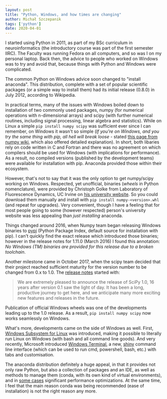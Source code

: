 ```yaml
---
layout: post
title: "Python, Windows, and how times are changing"
author: Michał Szczepanik
tags: ['python']
date: 2020-04-01
---
```


I started using Python in 2011, as part of my BSc curriculum in neuroinformatics (the introductory course was part of the first semester IIRC). The Faculty was running Fedora on all computers, and so was I on my personal laptop. Back then, the advice to people who worked on Windows was to try and avoid that, because things with Python and Windows were complicated.

The common Python on Windows advice soon changed to "install anaconda". This distribution, complete with a set of popular scientific packages (or a simple way to install them) had its initial release (0.8.0) in July 2012, according to Wikipedia.

In practical terms, many of the issues with Windows boiled down to installation of two commonly used packages, numpy (for numerical operations with n-dimensional arrays) and scipy (with further numerical routines, including signal processing, linear algebra and statistics). While on Linux a simple `pip install numpy scipy` was sufficient ever since I can remember, on Windows it wasn't so simple (_If you're on Windows, and you try the same thing with pip, all hell will break loose_ - stated [this page from numpy wiki](https://github.com/numpy/numpy/wiki/Whats-with-Windows-builds), which also offered detailed explanation). In short, both libaries rely on code written in C and Fortran and there was no agreement on which compilers should be used for Windows (with implications for performance). As a result, no compiled versions (published by the development teams) were available for installation with pip. Anaconda provided those within their ecosystem.

However, that's not to say that it was the only option to get numpy/scipy working on Windows. Respected, yet unofficial, binaries (_wheels_ in Python nomenclature), were provided by Christoph Golke from Laboratory of Fluorescence Dynamics, UC Irvine on [his university website](https://www.lfd.uci.edu/~gohlke/pythonlibs/). So you could download them manually and install with `pip install numpy-<version>.whl` (and repeat for upgrades). Very convenient, though I have a feeling that for most people going to some (however respected) person's university website was less appealing than _just installing_ anaconda.

Things changed around 2016, when Numpy team began releasing Windows binaries to [pypi](https://pypi.org/) (Python Package Index, default source for installation with pip). I can't quickly find the exact release which introduced those binaries; however in the release notes for 1.11.0 (March 2016) I found this annotation: _No Windows (TM) binaries are provided for this release due to a broken toolchain_. 

Another milestone came in October 2017, when the scipy team decided that their project reached sufficient maturity for the version number to be changed from 0.x to 1.0. The [release notes](https://docs.scipy.org/doc/scipy/reference/release.1.0.0.html) started with:

> We are extremely pleased to announce the release of SciPy 1.0, 16 years after version 0.1 saw the light of day. It has been a long, productive journey to get here, and we anticipate many more exciting new features and releases in the future.

Publication of official Windows wheels was one of the developments leading up to the 1.0 release. As a result, `pip install numpy scipy` now works seamlessly on Windows.

What's more, developments came on the side of Windows as well. First, [Windows Subsystem for Linux](https://docs.microsoft.com/en-us/windows/wsl/install-win10) was introduced, making it possible to literally run Linux on Windows (with bash and all command line goods). And very recently, Microsoft introduced [Windows Terminal](https://github.com/Microsoft/Terminal), a new, [shiny](https://www.youtube.com/watch?v=8gw0rXPMMPE) command line interface (which can be used to run cmd, powershell, bash, etc.) with tabs and customisation.

The anaconda distribution definitely a huge appeal, in that it provides not only raw Python, but also a collection of packages and an IDE, as well as methods to manage them (conda, with its own kind of virtual environments), and in [some cases](https://www.anaconda.com/tensorflow-in-anaconda/) significant performance optimizations. At the same time, I feel that the main reason conda was being recommended (ease of installation) is not the right reason any more.
